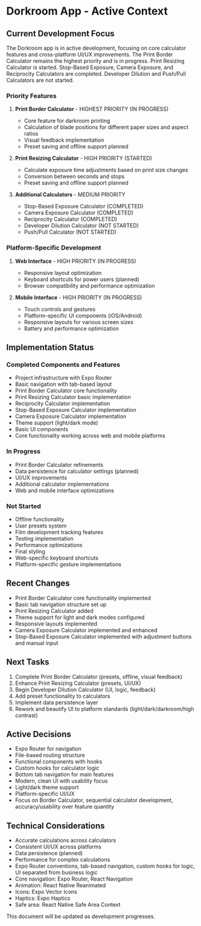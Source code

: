 # Dorkroom App - Active Context

## Current Development Focus

The Dorkroom app is in active development, focusing on core calculator features and cross-platform UI/UX improvements. The Print Border Calculator remains the highest priority and is in progress. Print Resizing Calculator is started. Stop-Based Exposure, Camera Exposure, and Reciprocity Calculators are completed. Developer Dilution and Push/Pull Calculators are not started.

### Priority Features

1. **Print Border Calculator** - HIGHEST PRIORITY (IN PROGRESS)
   - Core feature for darkroom printing
   - Calculation of blade positions for different paper sizes and aspect ratios
   - Visual feedback implementation
   - Preset saving and offline support planned

2. **Print Resizing Calculator** - HIGH PRIORITY (STARTED)
   - Calculate exposure time adjustments based on print size changes
   - Conversion between seconds and stops
   - Preset saving and offline support planned

3. **Additional Calculators** - MEDIUM PRIORITY
   - Stop-Based Exposure Calculator (COMPLETED)
   - Camera Exposure Calculator (COMPLETED)
   - Reciprocity Calculator (COMPLETED)
   - Developer Dilution Calculator (NOT STARTED)
   - Push/Pull Calculator (NOT STARTED)

### Platform-Specific Development

1. **Web Interface** - HIGH PRIORITY (IN PROGRESS)
   - Responsive layout optimization
   - Keyboard shortcuts for power users (planned)
   - Browser compatibility and performance optimization

2. **Mobile Interface** - HIGH PRIORITY (IN PROGRESS)
   - Touch controls and gestures
   - Platform-specific UI components (iOS/Android)
   - Responsive layouts for various screen sizes
   - Battery and performance optimization

## Implementation Status

### Completed Components and Features
- Project infrastructure with Expo Router
- Basic navigation with tab-based layout
- Print Border Calculator core functionality
- Print Resizing Calculator basic implementation
- Reciprocity Calculator implementation
- Stop-Based Exposure Calculator implementation
- Camera Exposure Calculator implementation
- Theme support (light/dark mode)
- Basic UI components
- Core functionality working across web and mobile platforms

### In Progress
- Print Border Calculator refinements
- Data persistence for calculator settings (planned)
- UI/UX improvements
- Additional calculator implementations
- Web and mobile interface optimizations

### Not Started
- Offline functionality
- User presets system
- Film development tracking features
- Testing implementation
- Performance optimizations
- Final styling
- Web-specific keyboard shortcuts
- Platform-specific gesture implementations

## Recent Changes
- Print Border Calculator core functionality implemented
- Basic tab navigation structure set up
- Print Resizing Calculator added
- Theme support for light and dark modes configured
- Responsive layouts implemented
- Camera Exposure Calculator implemented and enhanced
- Stop-Based Exposure Calculator implemented with adjustment buttons and manual input

## Next Tasks
1. Complete Print Border Calculator (presets, offline, visual feedback)
2. Enhance Print Resizing Calculator (presets, UI/UX)
3. Begin Developer Dilution Calculator (UI, logic, feedback)
4. Add preset functionality to calculators
5. Implement data persistence layer
6. Rework and beautify UI to platform standards (light/dark/darkroom/high contrast)

## Active Decisions
- Expo Router for navigation
- File-based routing structure
- Functional components with hooks
- Custom hooks for calculator logic
- Bottom tab navigation for main features
- Modern, clean UI with usability focus
- Light/dark theme support
- Platform-specific UI/UX
- Focus on Border Calculator, sequential calculator development, accuracy/usability over feature quantity

## Technical Considerations
- Accurate calculations across calculators
- Consistent UI/UX across platforms
- Data persistence (planned)
- Performance for complex calculations
- Expo Router conventions, tab-based navigation, custom hooks for logic, UI separated from business logic
- Core navigation: Expo Router, React Navigation
- Animation: React Native Reanimated
- Icons: Expo Vector Icons
- Haptics: Expo Haptics
- Safe area: React Native Safe Area Context

This document will be updated as development progresses.
